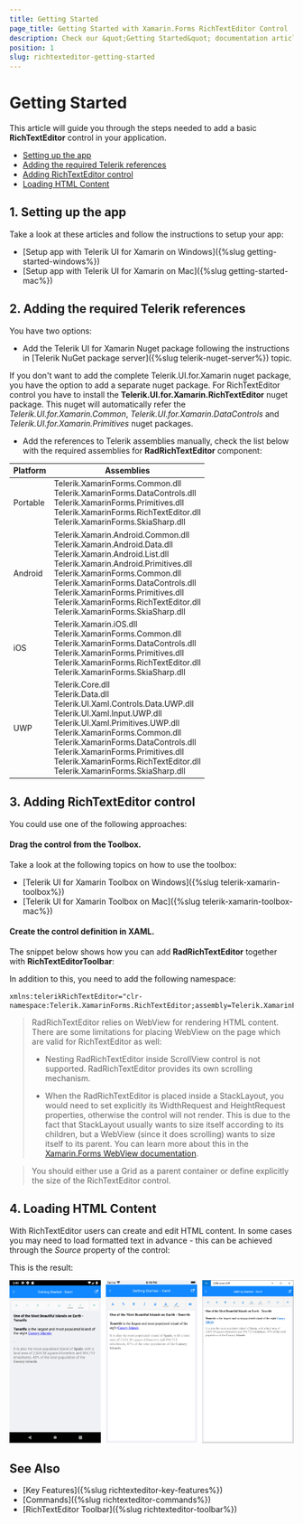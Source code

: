 ```yaml
---
title: Getting Started
page_title: Getting Started with Xamarin.Forms RichTextEditor Control
description: Check our &quot;Getting Started&quot; documentation article for Telerik RichTextEditor for Xamarin control.
position: 1
slug: richtexteditor-getting-started
---
```


# Getting Started

This article will guide you through the steps needed to add a basic **RichTextEditor** control in your application.

* [Setting up the app](#1-setting-up-the-app)
* [Adding the required Telerik references](#2-adding-the-required-telerik-references)
* [Adding RichTextEditor control](#3-adding-richtexteditor-control)
* [Loading HTML Content](#4-loading-html-content)

## 1. Setting up the app

Take a look at these articles and follow the instructions to setup your app:

- [Setup app with Telerik UI for Xamarin on Windows]({%slug getting-started-windows%})
- [Setup app with Telerik UI for Xamarin on Mac]({%slug getting-started-mac%})

## 2. Adding the required Telerik references

You have two options:

* Add the Telerik UI for Xamarin Nuget package following the instructions in [Telerik NuGet package server]({%slug telerik-nuget-server%}) topic.

If you don't want to add the complete Telerik.UI.for.Xamarin nuget package, you have the option to add a separate nuget package. For RichTextEditor control you have to install the **Telerik.UI.for.Xamarin.RichTextEditor** nuget package. This nuget will automatically refer the *Telerik.UI.for.Xamarin.Common*, *Telerik.UI.for.Xamarin.DataControls* and *Telerik.UI.for.Xamarin.Primitives* nuget packages.

* Add the references to Telerik assemblies manually, check the list below with the required assemblies for **RadRichTextEditor** component:

| Platform | Assemblies |
| -------- | ---------- |
| Portable | Telerik.XamarinForms.Common.dll<br/>Telerik.XamarinForms.DataControls.dll <br/> Telerik.XamarinForms.Primitives.dll <br/> Telerik.XamarinForms.RichTextEditor.dll<br />Telerik.XamarinForms.SkiaSharp.dll |
| Android  | Telerik.Xamarin.Android.Common.dll <br/> Telerik.Xamarin.Android.Data.dll <br />Telerik.Xamarin.Android.List.dll <br />Telerik.Xamarin.Android.Primitives.dll <br/>Telerik.XamarinForms.Common.dll <br/> Telerik.XamarinForms.DataControls.dll <br/>Telerik.XamarinForms.Primitives.dll <br/>Telerik.XamarinForms.RichTextEditor.dll <br/>Telerik.XamarinForms.SkiaSharp.dll |
| iOS      | Telerik.Xamarin.iOS.dll <br/>Telerik.XamarinForms.Common.dll <br/>Telerik.XamarinForms.DataControls.dll <br />Telerik.XamarinForms.Primitives.dll <br/> Telerik.XamarinForms.RichTextEditor.dll<br />Telerik.XamarinForms.SkiaSharp.dll |
| UWP      | Telerik.Core.dll <br/>Telerik.Data.dll <br/>Telerik.UI.Xaml.Controls.Data.UWP.dll <br /> Telerik.UI.Xaml.Input.UWP.dll<br/>Telerik.UI.Xaml.Primitives.UWP.dll <br/>Telerik.XamarinForms.Common.dll <br/> Telerik.XamarinForms.DataControls.dll<br />Telerik.XamarinForms.Primitives.dll <br/>Telerik.XamarinForms.RichTextEditor.dll <br/>Telerik.XamarinForms.SkiaSharp.dll |

## 3. Adding RichTextEditor control

You could use one of the following approaches:

#### Drag the control from the Toolbox. 

Take a look at the following topics on how to use the toolbox:

* [Telerik UI for Xamarin Toolbox on Windows]({%slug telerik-xamarin-toolbox%})
* [Telerik UI for Xamarin Toolbox on Mac]({%slug telerik-xamarin-toolbox-mac%})
	
#### Create the control definition in XAML. 

The snippet below shows how you can add **RadRichTextEditor** together with **RichTextEditorToolbar**:

<snippet id='richtexteditor-getting-started-xaml' />

In addition to this, you need to add the following namespace:

```XAML
xmlns:telerikRichTextEditor="clr-namespace:Telerik.XamarinForms.RichTextEditor;assembly=Telerik.XamarinForms.RichTextEditor"
```

> RadRichTextEditor relies on WebView for rendering HTML content. There are some limitations for placing WebView on the page which are valid for RichTextEditor as well:
>
> - Nesting RadRichTextEditor inside ScrollView control is not supported. RadRichTextEditor provides its own scrolling mechanism.
>
> - When the RadRichTextEditor is placed inside a StackLayout, you would need to set explicitly its WidthRequest and HeightRequest properties, otherwise the control will not render. This is due to the fact that StackLayout usually wants to size itself according to its children, but a WebView (since it does scrolling) wants to size itself to its parent. You can learn more about this in the [Xamarin.Forms WebView documentation](https://docs.microsoft.com/bg-bg/xamarin/xamarin-forms/user-interface/webview?tabs=windows#layout).

>
>You should either use a Grid as a parent container or define explicitly the size of the RichTextEditor control.


## 4. Loading HTML Content

With RichTextEditor users can create and edit HTML content. In some cases you may need to load formatted text in advance - this can be achieved through the *Source* property of the control:

<snippet id='richtexteditor-getting-started' />

This is the result:

![RichTextEditor Getting Started Example](images/richtexteditor-getting-started.png "RichTextEditor Getting Started Example")

## See Also

- [Key Features]({%slug richtexteditor-key-features%})
- [Commands]({%slug richtexteditor-commands%})
- [RichTextEditor Toolbar]({%slug richtexteditor-toolbar%})
